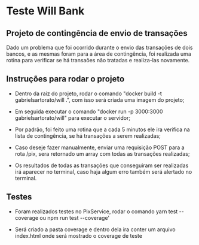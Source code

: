 # Teste Will Bank

## Projeto de contingência de envio de transações

Dado um problema que foi ocorrido durante o envio das transações de dois bancos, e as mesmas foram para a área de contingência, foi realizada uma rotina para verificar se há transaões não tratadas e realiza-las novamente.

## Instruções para rodar o projeto

- Dentro da raiz do projeto, rodar o comando "docker build -t gabrielsartorato/will .", com isso será criada uma imagem do projeto;

- Em seguida executar o comando "docker run -p 3000:3000 gabrielsartorato/will" para executar o servidor;

- Por padrão, foi feito uma rotina que a cada 5 minutos ele ira verifica na lista de contingência, se há transações a serem realizadas;

- Caso deseje fazer manualmente, enviar uma requisição POST para a rota /pix, sera retornado um array com todas as transações realizadas;

- Os resultados de todas as transações que conseguiram ser realizadas irá aparecer no terminal, caso haja algum erro também será alertado no terminal.

## Testes

- Foram realizados testes no PixService, rodar o comando yarn test --coverage ou npm run test --coverage'

- Será criado a pasta coverage e dentro dela ira conter um arquivo index.html onde será mostrado o coverage de teste